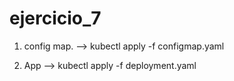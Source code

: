 # ejercicio_7

1. config map. --> kubectl apply -f configmap.yaml

2. App --> kubectl apply -f deployment.yaml
